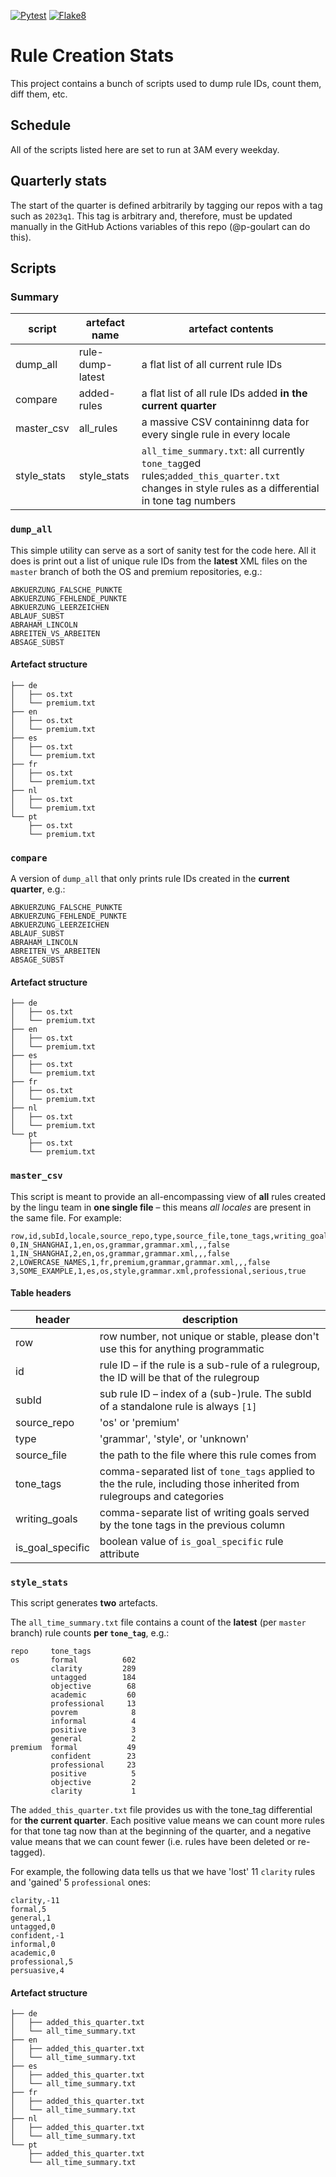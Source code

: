 [![Pytest](https://github.com/languagetooler-gmbh/rule-creation-stats/actions/workflows/pytest.yml/badge.svg)](https://github.com/languagetooler-gmbh/rule-creation-stats/actions/workflows/pytest.yml)
[![Flake8](https://github.com/p-goulart/rule-id-dump/actions/workflows/flake8.yml/badge.svg)](https://github.com/p-goulart/rule-id-dump/actions/workflows/flake8.yml)

# Rule Creation Stats
This project contains a bunch of scripts used to dump rule IDs, count them, diff them, etc.

## Schedule
All of the scripts listed here are set to run at 3AM every weekday.

## Quarterly stats
The start of the quarter is defined arbitrarily by tagging our repos with a tag such as `2023q1`. This tag is arbitrary and, therefore, must be updated manually in the GitHub Actions variables of this repo (@p-goulart can do this).

## Scripts
### Summary

|script|artefact name|artefact contents|
|---|---|---|
|dump_all|rule-dump-latest|a flat list of all current rule IDs|
|compare|added-rules|a flat list of all rule IDs added **in the current quarter**|
|master_csv|all_rules|a massive CSV containinng data for every single rule in every locale|
|style_stats|style_stats|`all_time_summary.txt`: all currently `tone_tag`ged rules;`added_this_quarter.txt` changes in style rules as a differential in tone tag numbers|

### `dump_all`

This simple utility can serve as a sort of sanity test for the code here. All it does is print out a list of unique rule IDs from the **latest** XML files on the `master` branch of both the OS and premium repositories, e.g.:

```
ABKUERZUNG_FALSCHE_PUNKTE
ABKUERZUNG_FEHLENDE_PUNKTE
ABKUERZUNG_LEERZEICHEN
ABLAUF_SUBST
ABRAHAM_LINCOLN
ABREITEN_VS_ARBEITEN
ABSAGE_SUBST
```

#### Artefact structure

```
├── de
│   ├── os.txt
│   └── premium.txt
├── en
│   ├── os.txt
│   └── premium.txt
├── es
│   ├── os.txt
│   └── premium.txt
├── fr
│   ├── os.txt
│   └── premium.txt
├── nl
│   ├── os.txt
│   └── premium.txt
└── pt
    ├── os.txt
    └── premium.txt
```

### `compare`

A version of `dump_all` that only prints rule IDs created in the **current quarter**, e.g.:

```
ABKUERZUNG_FALSCHE_PUNKTE
ABKUERZUNG_FEHLENDE_PUNKTE
ABKUERZUNG_LEERZEICHEN
ABLAUF_SUBST
ABRAHAM_LINCOLN
ABREITEN_VS_ARBEITEN
ABSAGE_SUBST
```


#### Artefact structure

```
├── de
│   ├── os.txt
│   └── premium.txt
├── en
│   ├── os.txt
│   └── premium.txt
├── es
│   ├── os.txt
│   └── premium.txt
├── fr
│   ├── os.txt
│   └── premium.txt
├── nl
│   ├── os.txt
│   └── premium.txt
└── pt
    ├── os.txt
    └── premium.txt
```

### `master_csv`

This script is meant to provide an all-encompassing view of **all** rules created by the lingu team in **one single file** – this means *all locales* are present in the same file. For example:

```csv
row,id,subId,locale,source_repo,type,source_file,tone_tags,writing_goals,is_goal_specific
0,IN_SHANGHAI,1,en,os,grammar,grammar.xml,,,false
1,IN_SHANGHAI,2,en,os,grammar,grammar.xml,,,false
2,LOWERCASE_NAMES,1,fr,premium,grammar,grammar.xml,,,false
3,SOME_EXAMPLE,1,es,os,style,grammar.xml,professional,serious,true
```

#### Table headers

|header|description|
|---|---|
|row|row number, not unique or stable, please don't use this for anything programmatic|
|id|rule ID – if the rule is a sub-rule of a rulegroup, the ID will be that of the rulegroup|
|subId| sub rule ID – index of a (sub-)rule. The subId of a standalone rule is always `[1]`|
|source_repo|'os' or 'premium'|
|type|'grammar', 'style', or 'unknown'|
|source_file|the path to the file where this rule comes from|
|tone_tags|comma-separated list of `tone_tags` applied to the the rule, including those inherited from rulegroups and categories|
|writing_goals|comma-separate list of writing goals served by the tone tags in the previous column|
|is_goal_specific|boolean value of `is_goal_specific` rule attribute|


### `style_stats`

This script generates **two** artefacts.

The `all_time_summary.txt` file contains a count of the **latest** (per `master` branch) rule counts **per `tone_tag`**, e.g.:

```
repo     tone_tags   
os       formal          602
         clarity         289
         untagged        184
         objective        68
         academic         60
         professional     13
         povrem            8
         informal          4
         positive          3
         general           2
premium  formal           49
         confident        23
         professional     23
         positive          5
         objective         2
         clarity           1
```

The `added_this_quarter.txt` file provides us with the tone_tag differential for **the current quarter**. Each positive value means we can count more rules for that tone tag now than at the beginning of the quarter, and a negative value means that we can count fewer (i.e. rules have been deleted or re-tagged).

For example, the following data tells us that we have 'lost' 11 `clarity` rules and 'gained' 5 `professional` ones:

```
clarity,-11
formal,5
general,1
untagged,0
confident,-1
informal,0
academic,0
professional,5
persuasive,4
```

#### Artefact structure

```
├── de
│   ├── added_this_quarter.txt
│   └── all_time_summary.txt
├── en
│   ├── added_this_quarter.txt
│   └── all_time_summary.txt
├── es
│   ├── added_this_quarter.txt
│   └── all_time_summary.txt
├── fr
│   ├── added_this_quarter.txt
│   └── all_time_summary.txt
├── nl
│   ├── added_this_quarter.txt
│   └── all_time_summary.txt
└── pt
    ├── added_this_quarter.txt
    └── all_time_summary.txt
```
